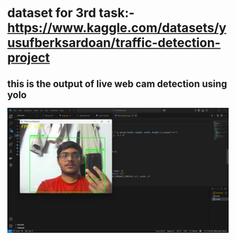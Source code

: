 # dataset for 3rd task:-https://www.kaggle.com/datasets/yusufberksardoan/traffic-detection-project

## this is the output of live web cam detection using yolo

![alt text](image.png)
